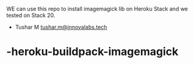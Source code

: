 WE can use this repo to install imagemagick lib on Heroku Stack and we tested on Stack 20.
- Tushar M <tushar.m@innovalabs.tech>

# -heroku-buildpack-imagemagick
